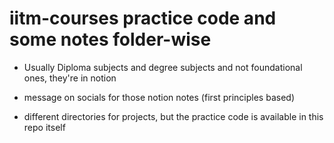 # iitm-courses practice code and some notes folder-wise

- Usually Diploma subjects and degree subjects and not foundational ones, they're in notion
- message on socials for those notion notes (first principles based)

- different directories for projects, but the practice code is available in this repo itself
